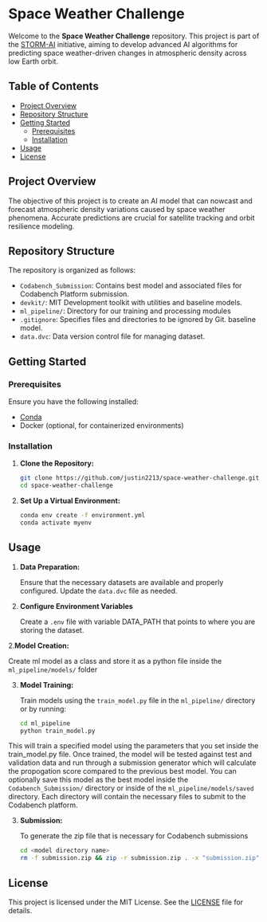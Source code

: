 # Space Weather Challenge

Welcome to the **Space Weather Challenge** repository. This project is part of the [STORM-AI](https://github.com/ARCLab-MIT/STORM-AI-devkit-2025) initiative, aiming to develop advanced AI algorithms for predicting space weather-driven changes in atmospheric density across low Earth orbit.

## Table of Contents

- [Project Overview](#project-overview)
- [Repository Structure](#repository-structure)
- [Getting Started](#getting-started)
  - [Prerequisites](#prerequisites)
  - [Installation](#installation)
- [Usage](#usage)
- [License](#license)

## Project Overview

The objective of this project is to create an AI model that can nowcast and forecast atmospheric density variations caused by space weather phenomena. Accurate predictions are crucial for satellite tracking and orbit resilience modeling.

## Repository Structure

The repository is organized as follows:

- `Codabench_Submission`: Contains best model and associated files for Codabench Platform submission.
- `devkit/`: MIT Development toolkit with utilities and baseline models.
- `ml_pipeline/`: Directory for our training and processing modules
- `.gitignore`: Specifies files and directories to be ignored by Git.
baseline model.
- `data.dvc`: Data version control file for managing dataset.

## Getting Started

### Prerequisites

Ensure you have the following installed:

- [Conda](https://docs.conda.io/en/latest/miniconda.html)
- Docker (optional, for containerized environments)

### Installation

1. **Clone the Repository:**

   ```bash
   git clone https://github.com/justin2213/space-weather-challenge.git
   cd space-weather-challenge
   ```

2. **Set Up a Virtual Environment:**

   ```bash
   conda env create -f environment.yml
   conda activate myenv
   ```

## Usage

1. **Data Preparation:**

   Ensure that the necessary datasets are available and properly configured. Update the `data.dvc` file as needed.

2. **Configure Environment Variables**

   Create a `.env` file with variable DATA_PATH that points to where you are storing the dataset.

2.**Model Creation:**

   Create ml model as a class and store it as a python file inside the `ml_pipeline/models/` folder
   
3. **Model Training:**

   Train models using the `train_model.py` file in the `ml_pipeline/` directory or by running:

   ```bash
   cd ml_pipeline
   python train_model.py
   ```

This will train a specified model using the parameters that you set inside the train_model.py file. Once trained, the model will be tested against test and validation data and run through a submission generator which will calculate the propogation score compared to the previous best model. You can optionally save this model as the best model inside the `Codabench_Submission/` directory or inside of the `ml_pipeline/models/saved` directory. Each directory will contain the necessary files to submit to the Codabench platform. 
  
3. **Submission:**

   To generate the zip file that is necessary for Codabench submissions

   ```bash
   cd <model directory name>
   rm -f submission.zip && zip -r submission.zip . -x "submission.zip"
   ```

## License

This project is licensed under the MIT License. See the [LICENSE](LICENSE) file for details.


